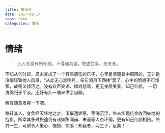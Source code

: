 ```yaml
---
title: 情绪流
date: 2017-09-17 
tags: hexo 
categories: 情绪 
---
```


# 情绪

> 此人皆意有所郁结，不得通其道，故述往事，思来者。

不知从何时起，周末变成了一个容易感伤的日子，心里是清楚其中原因的，无非是冷眼轻瞥他人风景，“从此无心恋明月，任它明月下西楼”罢了。心中的愤懑不可堆积，故需法倾泻之。没有欢声笑语、嬉戏怒骂，更无良辰美景、知己红颜， 一切仿佛归于平淡。还好有此一隅来供余自聊。

索性随意发挥一下吧。

稼轩其人，身负经天纬地之才，虽屡遭妒忌、宦海沉浮，终未实现抗金收回失地的抱负，所幸其多舛旅途仍有诸如陈同甫、朱熹等人杰环伺，更有知己红颜相陪。终其一生，可谓令人揪心、惋惜、惊羡！知我者，两三子，足矣！



